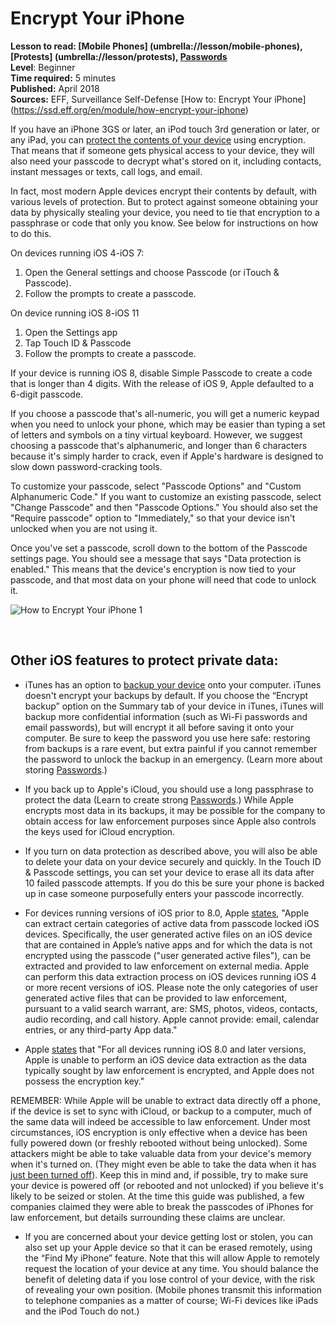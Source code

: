 [Title]: # ()
[Order]: # (0)

Encrypt Your iPhone
===========================

**Lesson to read: [Mobile Phones] (umbrella://lesson/mobile-phones), [Protests] (umbrella://lesson/protests), [Passwords](umbrella://lesson/passwords)**  
**Level**: Beginner  
**Time required:** 5 minutes  
**Published:** April 2018   
**Sources:** EFF, Surveillance Self-Defense [How to: Encrypt Your iPhone] (https://ssd.eff.org/en/module/how-encrypt-your-iphone)

If you have an iPhone 3GS or later, an iPod touch 3rd generation or later, or any iPad, you can [protect the contents of your device](https://www.apple.com/privacy/privacy-built-in/) using encryption. That means that if someone gets physical access to your device, they will also need your passcode to decrypt what's stored on it, including contacts, instant messages or texts, call logs, and email.

In fact, most modern Apple devices encrypt their contents by default, with various levels of protection. But to protect against someone obtaining your data by physically stealing your device, you need to tie that encryption to a passphrase or code that only you know. See below for instructions on how to do this.

On devices running iOS 4-iOS 7:

1.  Open the General settings and choose Passcode (or iTouch & Passcode).
2.  Follow the prompts to create a passcode.

On device running iOS 8-iOS 11

1.  Open the Settings app
2.  Tap Touch ID & Passcode
3.  Follow the prompts to create a passcode.

If your device is running iOS 8, disable Simple Passcode to create a code that is longer than 4 digits. With the release of iOS 9, Apple defaulted to a 6-digit passcode.

If you choose a passcode that's all-numeric, you will get a numeric keypad when you need to unlock your phone, which may be easier than typing a set of letters and symbols on a tiny virtual keyboard. However, we suggest choosing a passcode that's alphanumeric, and longer than 6 characters because it's simply harder to crack, even if Apple's hardware is designed to slow down password-cracking tools.

To customize your passcode, select "Passcode Options" and "Custom Alphanumeric Code." If you want to customize an existing passcode, select "Change Passcode" and then "Passcode Options." You should also set the "Require passcode" option to "Immediately," so that your device isn't unlocked when you are not using it.

Once you've set a passcode, scroll down to the bottom of the Passcode settings page. You should see a message that says "Data protection is enabled." This means that the device's encryption is now tied to your passcode, and that most data on your phone will need that code to unlock it.

![How to Encrypt Your iPhone 1](howtoencryptyouriphone1.png)

 

Other iOS features to protect private data: 
--------------------------------------------------------------------------------------------------------------------

*   iTunes has an option to [backup your device](https://support.apple.com/en-us/HT203977) onto your computer. iTunes doesn't encrypt your backups by default. If you choose the “Encrypt backup” option on the Summary tab of your device in iTunes, iTunes will backup more confidential information (such as Wi-Fi passwords and email passwords), but will encrypt it all before saving it onto your computer. Be sure to keep the password you use here safe: restoring from backups is a rare event, but extra painful if you cannot remember the password to unlock the backup in an emergency. (Learn more about storing [Passwords](umbrella://lesson/passwords/1).)
    
*   If you back up to Apple's iCloud, you should use a long passphrase to protect the data (Learn to create strong [Passwords](umbrella://lesson/passwords/0).) While Apple encrypts most data in its backups, it may be possible for the company to obtain access for law enforcement purposes since Apple also controls the keys used for iCloud encryption.
    
*   If you turn on data protection as described above, you will also be able to delete your data on your device securely and quickly. In the Touch ID & Passcode settings, you can set your device to erase all its data after 10 failed passcode attempts. If you do this be sure your phone is backed up in case someone purposefully enters your passcode incorrectly.
    
*   For devices running versions of iOS prior to 8.0, Apple [states](https://web.archive.org/web/20140902203916/http://www.apple.com/legal/more-resources/law-enforcement/), "Apple can extract certain categories of active data from passcode locked iOS devices. Specifically, the user generated active files on an iOS device that are contained in Apple’s native apps and for which the data is not encrypted using the passcode ("user generated active files"), can be extracted and provided to law enforcement on external media. Apple can perform this data extraction process on iOS devices running iOS 4 or more recent versions of iOS. Please note the only categories of user generated active files that can be provided to law enforcement, pursuant to a valid search warrant, are: SMS, photos, videos, contacts, audio recording, and call history. Apple cannot provide: email, calendar entries, or any third-party App data."

*   Apple [states](https://www.apple.com/legal/privacy/law-enforcement-guidelines-us.pdf) that "For all devices running iOS 8.0 and later versions, Apple is unable to perform an iOS device data extraction as the data typically sought by law enforcement is encrypted, and Apple does not possess the encryption key."

REMEMBER: While Apple will be unable to extract data directly off a phone, if the device is set to sync with iCloud, or backup to a computer, much of the same data will indeed be accessible to law enforcement. Under most circumstances, iOS encryption is only effective when a device has been fully powered down (or freshly rebooted without being unlocked). Some attackers might be able to take valuable data from your device's memory when it's turned on. (They might even be able to take the data when it has [just been turned off](https://en.wikipedia.org/wiki/Cold_boot_attack)). Keep this in mind and, if possible, try to make sure your device is powered off (or rebooted and not unlocked) if you believe it's likely to be seized or stolen. At the time this guide was published, a few companies claimed they were able to break the passcodes of iPhones for law enforcement, but details surrounding these claims are unclear.

*   If you are concerned about your device getting lost or stolen, you can also set up your Apple device so that it can be erased remotely, using the “Find My iPhone” feature. Note that this will allow Apple to remotely request the location of your device at any time. You should balance the benefit of deleting data if you lose control of your device, with the risk of revealing your own position. (Mobile phones transmit this information to telephone companies as a matter of course; Wi-Fi devices like iPads and the iPod Touch do not.)
    
